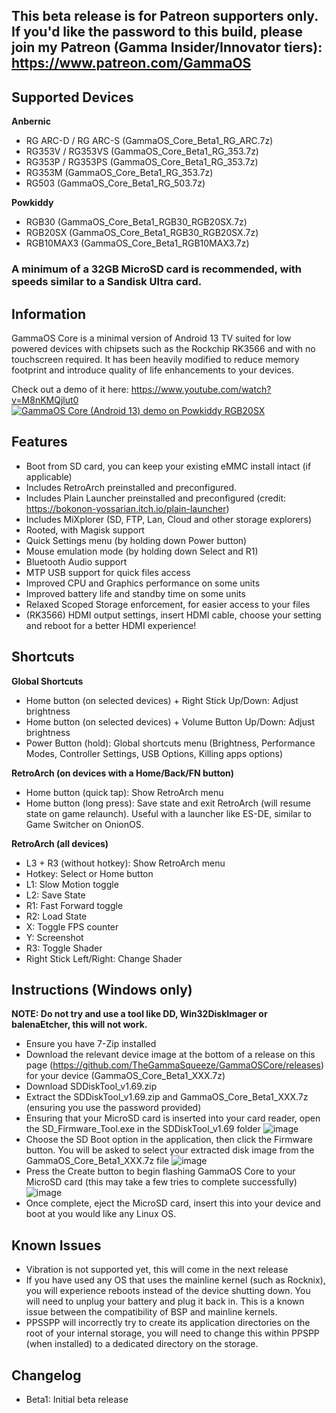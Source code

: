 This beta release is for Patreon supporters only. If you'd like the password to this build, please join my Patreon (Gamma Insider/Innovator tiers): https://www.patreon.com/GammaOS
----------------------------

Supported Devices
----------------------------
**Anbernic**
- RG ARC-D / RG ARC-S (GammaOS_Core_Beta1_RG_ARC.7z)
- RG353V / RG353VS (GammaOS_Core_Beta1_RG_353.7z)
- RG353P / RG353PS (GammaOS_Core_Beta1_RG_353.7z)
- RG353M (GammaOS_Core_Beta1_RG_353.7z)
- RG503 (GammaOS_Core_Beta1_RG_503.7z)

**Powkiddy**
- RGB30 (GammaOS_Core_Beta1_RGB30_RGB20SX.7z)
- RGB20SX (GammaOS_Core_Beta1_RGB30_RGB20SX.7z)
- RGB10MAX3 (GammaOS_Core_Beta1_RGB10MAX3.7z)

### **A minimum of a 32GB MicroSD card is recommended, with speeds similar to a Sandisk Ultra card.**

Information
----------------------------
GammaOS Core is a minimal version of Android 13 TV suited for low powered devices with chipsets such as the Rockchip RK3566 and with no touchscreen required.
It has been heavily modified to reduce memory footprint and introduce quality of life enhancements to your devices. 

Check out a demo of it here: https://www.youtube.com/watch?v=M8nKMQjlut0
[![GammaOS Core (Android 13) demo on Powkiddy RGB20SX
](https://i3.ytimg.com/vi/M8nKMQjlut0/maxresdefault.jpg)](https://www.youtube.com/watch?v=M8nKMQjlut0 "GammaOS Core (Android 13) demo on Powkiddy RGB20SX")

Features
----------------------------
- Boot from SD card, you can keep your existing eMMC install intact (if applicable)
- Includes RetroArch preinstalled and preconfigured. 
- Includes Plain Launcher preinstalled and preconfigured (credit: https://bokonon-yossarian.itch.io/plain-launcher)
- Includes MiXplorer (SD, FTP, Lan, Cloud and other storage explorers)
- Rooted, with Magisk support
- Quick Settings menu (by holding down Power button)
- Mouse emulation mode (by holding down Select and R1)
- Bluetooth Audio support
- MTP USB support for quick files access
- Improved CPU and Graphics performance on some units
- Improved battery life and standby time on some units
- Relaxed Scoped Storage enforcement, for easier access to your files
- (RK3566) HDMI output settings, insert HDMI cable, choose your setting and reboot for a better HDMI experience!

Shortcuts
----------------------------
**Global Shortcuts**
- Home button (on selected devices) + Right Stick Up/Down: Adjust brightness
- Home button (on selected devices) + Volume Button Up/Down: Adjust brightness
- Power Button (hold): Global shortcuts menu (Brightness, Performance Modes, Controller Settings, USB Options, Killing apps options)

**RetroArch (on devices with a Home/Back/FN button)**
- Home button (quick tap): Show RetroArch menu
- Home button (long press): Save state and exit RetroArch (will resume state on game relaunch). Useful with a launcher like ES-DE, similar to Game Switcher on OnionOS.

**RetroArch (all devices)**
- L3 + R3 (without hotkey): Show RetroArch menu
- Hotkey: Select or Home button
- L1: Slow Motion toggle
- L2: Save State
- R1: Fast Forward toggle
- R2: Load State
- X: Toggle FPS counter
- Y: Screenshot
- R3: Toggle Shader
- Right Stick Left/Right: Change Shader

Instructions (Windows only)
----------------------------
**NOTE: Do not try and use a tool like DD, Win32DiskImager or balenaEtcher, this will not work.**
- Ensure you have 7-Zip installed
- Download the relevant device image at the bottom of a release on this page (https://github.com/TheGammaSqueeze/GammaOSCore/releases) for your device (GammaOS_Core_Beta1_XXX.7z)
- Download SDDiskTool_v1.69.zip
- Extract the SDDiskTool_v1.69.zip and GammaOS_Core_Beta1_XXX.7z (ensuring you use the password provided)
- Ensuring that your MicroSD card is inserted into your card reader, open the SD_Firmware_Tool.exe in the SDDiskTool_v1.69 folder
![image](https://github.com/user-attachments/assets/96c5db3b-8c29-4ceb-8ac3-e377af63eb8c)
- Choose the SD Boot option in the application, then click the Firmware button. You will be asked to select your extracted disk image from the GammaOS_Core_Beta1_XXX.7z file
![image](https://github.com/user-attachments/assets/87f7872b-52b9-4d5b-8759-1cbec9fb7778)
- Press the Create button to begin flashing GammaOS Core to your MicroSD card (this may take a few tries to complete successfully)
![image](https://github.com/user-attachments/assets/74288a20-ea31-4e2e-a762-b4599fc26ed4)
- Once complete, eject the MicroSD card, insert this into your device and boot at you would like any Linux OS. 

Known Issues
----------------------------
- Vibration is not supported yet, this will come in the next release
- If you have used any OS that uses the mainline kernel (such as Rocknix), you will experience reboots instead of the device shutting down. You will need to unplug your battery and plug it back in. This is a known issue between the compatibility of BSP and mainline kernels. 
- PPSSPP will incorrectly try to create its application directories on the root of your internal storage, you will need to change this within PPSPP (when installed) to a dedicated directory on the storage.


Changelog
----------------------------
- Beta1: Initial beta release
